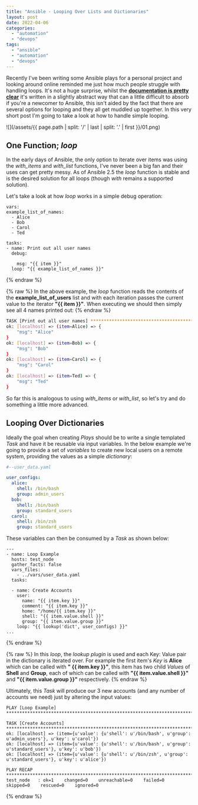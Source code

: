 ```yaml
---
title: "Ansible - Looping Over Lists and Dictionaries"
layout: post
date: 2022-04-06
categories: 
  - "automation"
  - "devops"
tags: 
  - "ansible"
  - "automation"
  - "devops"
---
```


Recently I've been writing some Ansible plays for a personal project and looking around online reminded me just how much people struggle with handling loops. It's not a huge surprise, whilst the **[documentation is pretty clear](https://docs.ansible.com/ansible/latest/user_guide/playbooks_loops.html#iterating-over-a-simple-list)** it's written in a slightly abstract way that can a little difficult to absorb if you're a newcomer to Ansible, this isn't aided by the fact that there are several options for looping and they all get muddled up together. In this very short post I'm going to take a look at how to handle simple looping.

![](/assets/{{ page.path | split: '/' | last | split: '.' | first }}/01.png)

## One Function; _loop_

In the early days of Ansible, the only option to iterate over items was using the _with_items_ and _with_list_ functions, I've never been a big fan and their uses can get pretty messy. As of Ansible 2.5 the _loop_ function is stable and is the desired solution for all loops (though _with_ remains a supported solution).

Let's take a look at how _loop_ works in a simple debug operation:

```yaml{% raw %}
vars:
example_list_of_names:
  - Alice
  - Bob
  - Carol
  - Ted

tasks:
- name: Print out all user names
  debug:
    
    msg: "{{ item }}"
  loop: "{{ example_list_of_names }}"
```
{% endraw %}

{% raw %}
In the above example, the _loop_ function reads the contents of the **example_list_of_users** list and with each iteration passes the current value to the iterator **"{{ item }}"**. When executing we should then simply see all 4 names printed out:
{% endraw %}

```bash
TASK [Print out all user names] *********************************************************************************************************
ok: [localhost] => (item=Alice) => {
    "msg": "Alice"
}
ok: [localhost] => (item=Bob) => {
    "msg": "Bob"
}
ok: [localhost] => (item=Carol) => {
    "msg": "Carol"
}
ok: [localhost] => (item=Ted) => {
    "msg": "Ted"
}
```

So far this is analogous to using _with_items_ or _with_list_, so let's try and do something a little more advanced.

## Looping Over Dictionaries

Ideally the goal when creating _Plays_ should be to write a single templated _Task_ and have it be reusable via input variables. In the below example we're going to provide a set of _variables_ to create new local users on a remote system, providing the values as a simple _dictionary_:

```yaml
#--user_data.yaml

user_configs:
  alice:
    shell: /bin/bash    
    group: admin_users
  bob:
    shell: /bin/bash    
    group: standard_users
  carol:
    shell: /bin/zsh
    group: standard_users
```

These variables can then be consumed by a _Task_ as shown below:

```yaml{% raw %}
---
- name: Loop Example
  hosts: test_node
  gather_facts: false
  vars_files:
    - ../vars/user_data.yaml
  tasks:

  - name: Create Accounts
    user:
      name: "{{ item.key }}"
      comment: "{{ item.key }}"
      home: "/home/{{ item.key }}"
      shell: "{{ item.value.shell }}"
      group: "{{ item.value.group }}"
    loop: "{{ lookup('dict', user_configs) }}"
...
```
{% endraw %}

{% raw %}
In this _loop_, the _lookup plugin_ is used and each Key: Value pair in the dictionary is iterated over. For example the first item's _Key_ is **Alice** which can be called with **" {{ item.key }}"**, this item has two child _Values_ of **Shell** and **Group**, each of which can be called with **"{{ item.value.shell }}"** and **"{{ item.value.group }}"** respectively.
{% endraw %}

Ultimately, this _Task_ will produce our 3 new accounts (and any number of accounts we need) just by altering the input values:

```bash{% raw %}
PLAY [Loop Example] *********************************************************************************************************************

TASK [Create Accounts] ******************************************************************************************************************
ok: [localhost] => (item={u'value': {u'shell': u'/bin/bash', u'group': u'admin_users'}, u'key': u'carol'})
ok: [localhost] => (item={u'value': {u'shell': u'/bin/bash', u'group': u'standard_users'}, u'key': u'bob'})
ok: [localhost] => (item={u'value': {u'shell': u'/bin/zsh', u'group': u'standard_users'}, u'key': u'alice'})

PLAY RECAP ******************************************************************************************************************************
test_node   : ok=1    changed=0    unreachable=0    failed=0    skipped=0    rescued=0    ignored=0   
```
{% endraw %}

